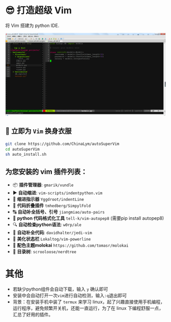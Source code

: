 ﻿# 😎 打造超级 Vim

将 Vim 搭建为 python IDE.

![display.png](display.png)

## 🚀 立即为 `Vim` 换身衣服
 ```bash
git clone https://github.com/ChinaLym/autoSuperVim
cd autoSuperVim
sh auto_install.sh
```

## 为您安装的 vim 插件列表：

- 📦️ **插件管理器**: `gmarik/vundle`
- ▶️ **自动缩进**: `vim-scripts/indentpython.vim`
- 📏 **缩进指示器** `Yggdroot/indentLine`
- 📂 **代码折叠插件** `tmhedberg/SimpylFold`
- 🔠 **自动补全括号、引号** `jiangmiao/auto-pairs`
- 🔧 **python 代码格式化工具** `tell-k/vim-autopep8` (需要pip install autopep8)
- 🔍 **自动检查python语法**: `w0rp/ale`
- 🧩 **自动补全代码**: `davidhalter/jedi-vim`
- 🌟 **美化状态栏** `Lokaltog/vim-powerline`
- 🌈 **配色主题molokai** `https://github.com/tomasr/molokai`
- 🎄 **目录树**: `scrooloose/nerdtree`

# 其他

- 若缺少python组件会自动下载，输入 `y` 确认即可
- 安装中会自动打开一次`vim`进行自动检测，输入`:q`退出即可
- 背景：在安装手机中装了 `termux` 来学习 linux，起了兴趣直接使用手机编程，运行程序，避免频繁开关机，还能一直运行，为了在 linux 下编程舒服一点，汇总了好用的插件。
